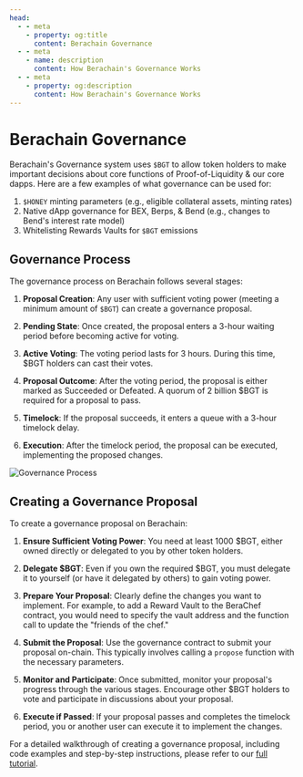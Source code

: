 ```yaml
---
head:
  - - meta
    - property: og:title
      content: Berachain Governance
  - - meta
    - name: description
      content: How Berachain's Governance Works
  - - meta
    - property: og:description
      content: How Berachain's Governance Works
---
```


# Berachain Governance

Berachain's Governance system uses `$BGT` to allow token holders to make important decisions about core functions of Proof-of-Liquidity & our core dapps. Here are a few examples of what governance can be used for:

1. `$HONEY` minting parameters (e.g., eligible collateral assets, minting rates)
2. Native dApp governance for BEX, Berps, & Bend (e.g., changes to Bend's interest rate model)
3. Whitelisting Rewards Vaults for `$BGT` emissions

## Governance Process

The governance process on Berachain follows several stages:

1. **Proposal Creation**: Any user with sufficient voting power (meeting a minimum amount of `$BGT`) can create a governance proposal.

2. **Pending State**: Once created, the proposal enters a 3-hour waiting period before becoming active for voting.

3. **Active Voting**: The voting period lasts for 3 hours. During this time, $BGT holders can cast their votes.

4. **Proposal Outcome**: After the voting period, the proposal is either marked as Succeeded or Defeated. A quorum of 2 billion $BGT is required for a proposal to pass.

5. **Timelock**: If the proposal succeeds, it enters a queue with a 3-hour timelock delay.

6. **Execution**: After the timelock period, the proposal can be executed, implementing the proposed changes.

![Governance Process](/assets/governance-process.png)

## Creating a Governance Proposal

To create a governance proposal on Berachain:

1. **Ensure Sufficient Voting Power**: You need at least 1000 $BGT, either owned directly or delegated to you by other token holders.

2. **Delegate $BGT**: Even if you own the required $BGT, you must delegate it to yourself (or have it delegated by others) to gain voting power.

3. **Prepare Your Proposal**: Clearly define the changes you want to implement. For example, to add a Reward Vault to the BeraChef contract, you would need to specify the vault address and the function call to update the "friends of the chef."

4. **Submit the Proposal**: Use the governance contract to submit your proposal on-chain. This typically involves calling a `propose` function with the necessary parameters.

5. **Monitor and Participate**: Once submitted, monitor your proposal's progress through the various stages. Encourage other $BGT holders to vote and participate in discussions about your proposal.

6. **Execute if Passed**: If your proposal passes and completes the timelock period, you or another user can execute it to implement the changes.

For a detailed walkthrough of creating a governance proposal, including code examples and step-by-step instructions, please refer to our [full tutorial](https://github.com/berachain/rewards-vault-tutorial).
